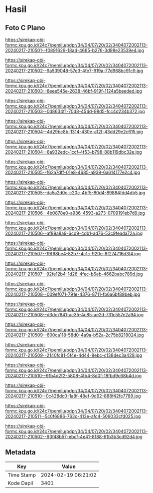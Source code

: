 # Hasil

## Foto C Plano

https://sirekap-obj-formc.kpu.go.id/24c7/pemilu/pdpr/34/04/07/20/02/3404072002113-20240217-210501--f0891629-18a4-4665-b276-3d98e23539e4.jpg

https://sirekap-obj-formc.kpu.go.id/24c7/pemilu/pdpr/34/04/07/20/02/3404072002113-20240217-210502--9a539048-57e3-4fe7-919a-77d968bc91c9.jpg

https://sirekap-obj-formc.kpu.go.id/24c7/pemilu/pdpr/34/04/07/20/02/3404072002113-20240217-210503--8eee545e-2638-46bf-919f-1124a5beeded.jpg

https://sirekap-obj-formc.kpu.go.id/24c7/pemilu/pdpr/34/04/07/20/02/3404072002113-20240217-210503--0d8634f1-70d8-454d-98d5-fcc4d234b372.jpg

https://sirekap-obj-formc.kpu.go.id/24c7/pemilu/pdpr/34/04/07/20/02/3404072002113-20240217-210504--4d29bc8b-1314-430e-a12f-43dd29e2c615.jpg

https://sirekap-obj-formc.kpu.go.id/24c7/pemilu/pdpr/34/04/07/20/02/3404072002113-20240217-210504--8a932edc-1ccf-4f53-b798-88b119dbc32e.jpg

https://sirekap-obj-formc.kpu.go.id/24c7/pemilu/pdpr/34/04/07/20/02/3404072002113-20240217-210505--f62a7dff-01e8-4685-a939-6a614177e2c4.jpg

https://sirekap-obj-formc.kpu.go.id/24c7/pemilu/pdpr/34/04/07/20/02/3404072002113-20240217-210505--da5a2d0c-c20c-4bf5-80d4-89884fdd4db5.jpg

https://sirekap-obj-formc.kpu.go.id/24c7/pemilu/pdpr/34/04/07/20/02/3404072002113-20240217-210506--4b0878e0-a986-4593-a273-0709191eb7d9.jpg

https://sirekap-obj-formc.kpu.go.id/24c7/pemilu/pdpr/34/04/07/20/02/3404072002113-20240217-210506--af89a8a9-6cd9-4db1-ad76-53c9feada72a.jpg

https://sirekap-obj-formc.kpu.go.id/24c7/pemilu/pdpr/34/04/07/20/02/3404072002113-20240217-210507--19f68be4-82b7-4c1c-920e-8f274716d3f4.jpg

https://sirekap-obj-formc.kpu.go.id/24c7/pemilu/pdpr/34/04/07/20/02/3404072002113-20240217-210507--92fe12b4-1d26-4fec-b6eb-4662babc789d.jpg

https://sirekap-obj-formc.kpu.go.id/24c7/pemilu/pdpr/34/04/07/20/02/3404072002113-20240217-210508--009ef071-791e-4376-8711-fb6a6bf89beb.jpg

https://sirekap-obj-formc.kpu.go.id/24c7/pemilu/pdpr/34/04/07/20/02/3404072002113-20240217-210508--d3dc7841-ac35-4c85-ae2d-731c557e2a94.jpg

https://sirekap-obj-formc.kpu.go.id/24c7/pemilu/pdpr/34/04/07/20/02/3404072002113-20240217-210509--600ca118-58d0-4a9a-b52a-2c75b8218024.jpg

https://sirekap-obj-formc.kpu.go.id/24c7/pemilu/pdpr/34/04/07/20/02/3404072002113-20240217-210509--2140fc81-5f4e-4d44-8ebc-c138dec3a429.jpg

https://sirekap-obj-formc.kpu.go.id/24c7/pemilu/pdpr/34/04/07/20/02/3404072002113-20240217-210510--91b4d2f2-5808-4fb4-8d0f-18fbd9c68b4d.jpg

https://sirekap-obj-formc.kpu.go.id/24c7/pemilu/pdpr/34/04/07/20/02/3404072002113-20240217-210510--0c428dc0-1a8f-48ef-9d92-888f42fe7789.jpg

https://sirekap-obj-formc.kpu.go.id/24c7/pemilu/pdpr/34/04/07/20/02/3404072002113-20240217-210511--5c0f6886-763c-413e-afc4-509033cfd025.jpg

https://sirekap-obj-formc.kpu.go.id/24c7/pemilu/pdpr/34/04/07/20/02/3404072002113-20240217-210502--93f48b57-ebcf-4e41-8188-61b3b3cd92d4.jpg


## Metadata

| Key        | Value               |
| ---------- | ------------------- |
| Time Stamp | 2024-02-19 06:21:02 |
| Kode Dapil | 3401                |



